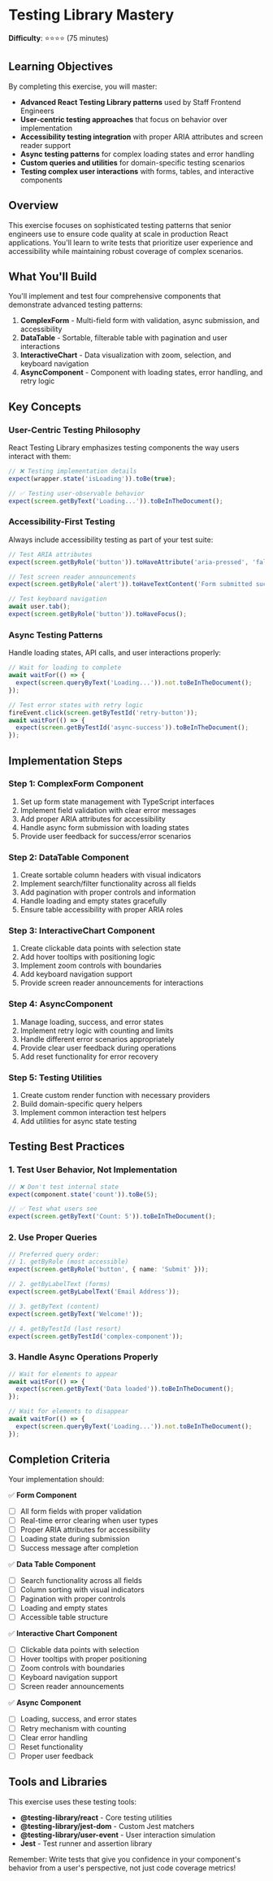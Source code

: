 # Testing Library Mastery

**Difficulty**: ⭐⭐⭐⭐ (75 minutes)

## Learning Objectives

By completing this exercise, you will master:

- **Advanced React Testing Library patterns** used by Staff Frontend Engineers
- **User-centric testing approaches** that focus on behavior over implementation
- **Accessibility testing integration** with proper ARIA attributes and screen reader support
- **Async testing patterns** for complex loading states and error handling
- **Custom queries and utilities** for domain-specific testing scenarios
- **Testing complex user interactions** with forms, tables, and interactive components

## Overview

This exercise focuses on sophisticated testing patterns that senior engineers use to ensure code quality at scale in production React applications. You'll learn to write tests that prioritize user experience and accessibility while maintaining robust coverage of complex scenarios.

## What You'll Build

You'll implement and test four comprehensive components that demonstrate advanced testing patterns:

1. **ComplexForm** - Multi-field form with validation, async submission, and accessibility
2. **DataTable** - Sortable, filterable table with pagination and user interactions
3. **InteractiveChart** - Data visualization with zoom, selection, and keyboard navigation
4. **AsyncComponent** - Component with loading states, error handling, and retry logic

## Key Concepts

### User-Centric Testing Philosophy

React Testing Library emphasizes testing components the way users interact with them:

```typescript
// ❌ Testing implementation details
expect(wrapper.state('isLoading')).toBe(true);

// ✅ Testing user-observable behavior
expect(screen.getByText('Loading...')).toBeInTheDocument();
```

### Accessibility-First Testing

Always include accessibility testing as part of your test suite:

```typescript
// Test ARIA attributes
expect(screen.getByRole('button')).toHaveAttribute('aria-pressed', 'false');

// Test screen reader announcements
expect(screen.getByRole('alert')).toHaveTextContent('Form submitted successfully');

// Test keyboard navigation
await user.tab();
expect(screen.getByRole('button')).toHaveFocus();
```

### Async Testing Patterns

Handle loading states, API calls, and user interactions properly:

```typescript
// Wait for loading to complete
await waitFor(() => {
  expect(screen.queryByText('Loading...')).not.toBeInTheDocument();
});

// Test error states with retry logic
fireEvent.click(screen.getByTestId('retry-button'));
await waitFor(() => {
  expect(screen.getByTestId('async-success')).toBeInTheDocument();
});
```

## Implementation Steps

### Step 1: ComplexForm Component
1. Set up form state management with TypeScript interfaces
2. Implement field validation with clear error messages
3. Add proper ARIA attributes for accessibility
4. Handle async form submission with loading states
5. Provide user feedback for success/error scenarios

### Step 2: DataTable Component
1. Create sortable column headers with visual indicators
2. Implement search/filter functionality across all fields
3. Add pagination with proper controls and information
4. Handle loading and empty states gracefully
5. Ensure table accessibility with proper ARIA roles

### Step 3: InteractiveChart Component
1. Create clickable data points with selection state
2. Add hover tooltips with positioning logic
3. Implement zoom controls with boundaries
4. Add keyboard navigation support
5. Provide screen reader announcements for interactions

### Step 4: AsyncComponent
1. Manage loading, success, and error states
2. Implement retry logic with counting and limits
3. Handle different error scenarios appropriately
4. Provide clear user feedback during operations
5. Add reset functionality for error recovery

### Step 5: Testing Utilities
1. Create custom render function with necessary providers
2. Build domain-specific query helpers
3. Implement common interaction test helpers
4. Add utilities for async state testing

## Testing Best Practices

### 1. Test User Behavior, Not Implementation
```typescript
// ❌ Don't test internal state
expect(component.state('count')).toBe(5);

// ✅ Test what users see
expect(screen.getByText('Count: 5')).toBeInTheDocument();
```

### 2. Use Proper Queries
```typescript
// Preferred query order:
// 1. getByRole (most accessible)
expect(screen.getByRole('button', { name: 'Submit' }));

// 2. getByLabelText (forms)
expect(screen.getByLabelText('Email Address'));

// 3. getByText (content)
expect(screen.getByText('Welcome!'));

// 4. getByTestId (last resort)
expect(screen.getByTestId('complex-component'));
```

### 3. Handle Async Operations Properly
```typescript
// Wait for elements to appear
await waitFor(() => {
  expect(screen.getByText('Data loaded')).toBeInTheDocument();
});

// Wait for elements to disappear
await waitFor(() => {
  expect(screen.queryByText('Loading...')).not.toBeInTheDocument();
});
```

## Completion Criteria

Your implementation should:

✅ **Form Component**
- [ ] All form fields with proper validation
- [ ] Real-time error clearing when user types
- [ ] Proper ARIA attributes for accessibility
- [ ] Loading state during submission
- [ ] Success message after completion

✅ **Data Table Component**
- [ ] Search functionality across all fields
- [ ] Column sorting with visual indicators
- [ ] Pagination with proper controls
- [ ] Loading and empty states
- [ ] Accessible table structure

✅ **Interactive Chart Component**
- [ ] Clickable data points with selection
- [ ] Hover tooltips with proper positioning
- [ ] Zoom controls with boundaries
- [ ] Keyboard navigation support
- [ ] Screen reader announcements

✅ **Async Component**
- [ ] Loading, success, and error states
- [ ] Retry mechanism with counting
- [ ] Clear error handling
- [ ] Reset functionality
- [ ] Proper user feedback

## Tools and Libraries

This exercise uses these testing tools:

- **@testing-library/react** - Core testing utilities
- **@testing-library/jest-dom** - Custom Jest matchers
- **@testing-library/user-event** - User interaction simulation
- **Jest** - Test runner and assertion library

Remember: Write tests that give you confidence in your component's behavior from a user's perspective, not just code coverage metrics!